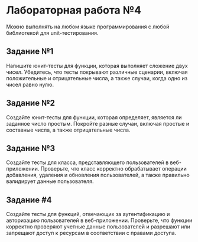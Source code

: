 # Лабораторная работа №4

Можно выполнять на любом языке программирования с любой библиотекой для unit-тестирования.

## Задание №1

Напишите юнит-тесты для функции, которая выполняет сложение двух чисел. Убедитесь, что тесты покрывают различные сценарии, включая положительные и отрицательные числа, а также случаи, когда одно из чисел равно нулю.

## Задание №2

Создайте юнит-тесты для функции, которая определяет, является ли заданное число простым. Покройте разные случаи, включая простые и составные числа, а также отрицательные числа.

## Задание №3

Создайте тесты для класса, представляющего пользователей в веб-приложении. Проверьте, что класс корректно обрабатывает операции добавления, удаления и обновления пользователей, а также правильно валидирует данные пользователя.

## Задание #4

Создайте тесты для функций, отвечающих за аутентификацию и авторизацию пользователей в веб-приложении. Проверьте, что функции корректно проверяют учетные данные пользователей и разрешают или запрещают доступ к ресурсам в соответствии с правами доступа.
